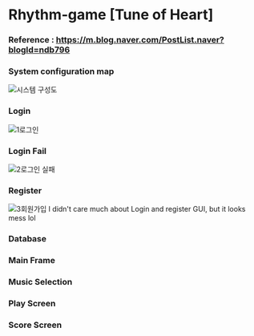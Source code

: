 # Rhythm-game [Tune of Heart]

### Reference : https://m.blog.naver.com/PostList.naver?blogId=ndb796

### System configuration map
![시스템 구성도](https://user-images.githubusercontent.com/53389350/120879874-81ce9b00-c601-11eb-9042-836fa3a7209e.png)

### Login
![1로그인](https://user-images.githubusercontent.com/53389350/120879804-f2c18300-c600-11eb-9598-1ac1930e3544.jpg)

### Login Fail
![2로그인 실패](https://user-images.githubusercontent.com/53389350/120879817-0cfb6100-c601-11eb-8381-ea07332bfb43.jpg)

### Register
![3회원가입](https://user-images.githubusercontent.com/53389350/120879857-66fc2680-c601-11eb-93a5-bbeca2d9819f.jpg)
I didn't care much about Login and register GUI, but it looks mess lol

### Database

### Main Frame
### Music Selection
### Play Screen
### Score Screen

